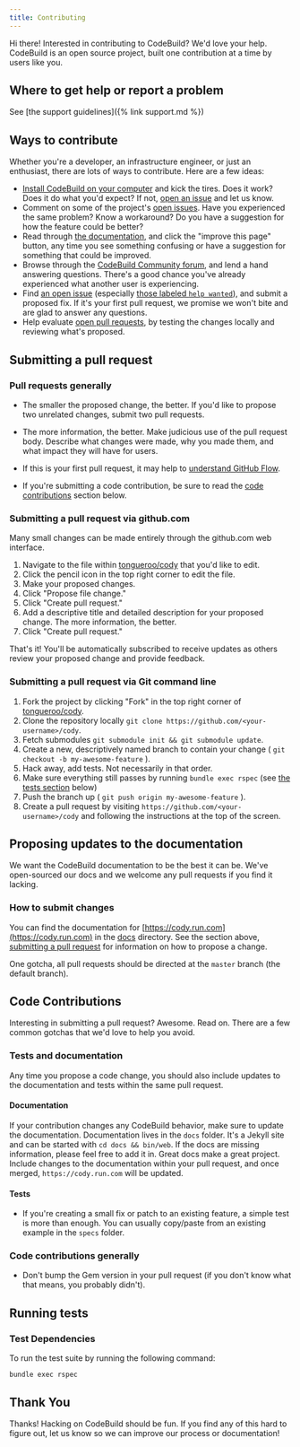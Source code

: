 ```yaml
---
title: Contributing
---
```


Hi there! Interested in contributing to CodeBuild? We'd love your help. CodeBuild is an open source project, built one contribution at a time by users like you.

## Where to get help or report a problem

See [the support guidelines]({% link support.md %})

## Ways to contribute

Whether you're a developer, an infrastructure engineer, or just an enthusiast, there are lots of ways to contribute. Here are a few ideas:

* [Install CodeBuild on your computer](https://https://cody.run.com/docs/install/) and kick the tires. Does it work? Does it do what you'd expect? If not, [open an issue](https://github.com/tongueroo/cody/issues/new/choose) and let us know.
* Comment on some of the project's [open issues](https://github.com/tongueroo/cody/issues). Have you experienced the same problem? Know a workaround? Do you have a suggestion for how the feature could be better?
* Read through [the documentation](https://https://cody.run.com/docs/), and click the "improve this page" button, any time you see something confusing or have a suggestion for something that could be improved.
* Browse through the [CodeBuild Community forum](https://community.https://cody.run.com), and lend a hand answering questions. There's a good chance you've already experienced what another user is experiencing.
* Find [an open issue](https://github.com/tongueroo/cody/issues) (especially [those labeled `help wanted`](https://github.com/tongueroo/cody/issues?q=is%3Aissue+is%3Aopen+label%3A%22help+wanted%22)), and submit a proposed fix. If it's your first pull request, we promise we won't bite and are glad to answer any questions.
* Help evaluate [open pull requests](https://github.com/tongueroo/cody/pulls), by testing the changes locally and reviewing what's proposed.

## Submitting a pull request

### Pull requests generally

* The smaller the proposed change, the better. If you'd like to propose two unrelated changes, submit two pull requests.

* The more information, the better. Make judicious use of the pull request body. Describe what changes were made, why you made them, and what impact they will have for users.

* If this is your first pull request, it may help to [understand GitHub Flow](https://guides.github.com/introduction/flow/).

* If you're submitting a code contribution, be sure to read the [code contributions](#code-contributions) section below.

### Submitting a pull request via github.com

Many small changes can be made entirely through the github.com web interface.

1. Navigate to the file within [tongueroo/cody](https://github.com/tongueroo/cody) that you'd like to edit.
2. Click the pencil icon in the top right corner to edit the file.
3. Make your proposed changes.
4. Click "Propose file change."
5. Click "Create pull request."
6. Add a descriptive title and detailed description for your proposed change. The more information, the better.
7. Click "Create pull request."

That's it! You'll be automatically subscribed to receive updates as others review your proposed change and provide feedback.

### Submitting a pull request via Git command line

1. Fork the project by clicking "Fork" in the top right corner of [tongueroo/cody](https://github.com/tongueroo/cody).
2. Clone the repository locally `git clone https://github.com/<your-username>/cody`.
3. Fetch submodules `git submodule init && git submodule update`.
4. Create a new, descriptively named branch to contain your change ( `git checkout -b my-awesome-feature` ).
5. Hack away, add tests. Not necessarily in that order.
6. Make sure everything still passes by running `bundle exec rspec` (see [the tests section](#running-tests-locally) below)
7. Push the branch up ( `git push origin my-awesome-feature` ).
8. Create a pull request by visiting `https://github.com/<your-username>/cody` and following the instructions at the top of the screen.

## Proposing updates to the documentation

We want the CodeBuild documentation to be the best it can be. We've open-sourced our docs and we welcome any pull requests if you find it lacking.

### How to submit changes

You can find the documentation for [https://cody.run.com](https://cody.run.com) in the [docs](https://github.com/tongueroo/cody/tree/master/docs) directory. See the section above, [submitting a pull request](#submitting-a-pull-request) for information on how to propose a change.

One gotcha, all pull requests should be directed at the `master` branch (the default branch).

## Code Contributions

Interesting in submitting a pull request? Awesome. Read on. There are a few common gotchas that we'd love to help you avoid.

### Tests and documentation

Any time you propose a code change, you should also include updates to the documentation and tests within the same pull request.

#### Documentation

If your contribution changes any CodeBuild behavior, make sure to update the documentation. Documentation lives in the `docs` folder.  It's a Jekyll site and can be started with `cd docs && bin/web`. If the docs are missing information, please feel free to add it in. Great docs make a great project. Include changes to the documentation within your pull request, and once merged, `https://cody.run.com` will be updated.

#### Tests

* If you're creating a small fix or patch to an existing feature, a simple test is more than enough. You can usually copy/paste from an existing example in the `specs` folder.

### Code contributions generally

* Don't bump the Gem version in your pull request (if you don't know what that means, you probably didn't).

## Running tests

### Test Dependencies

To run the test suite by running the following command:

    bundle exec rspec

## Thank You

Thanks! Hacking on CodeBuild should be fun. If you find any of this hard to figure out, let us know so we can improve our process or documentation!